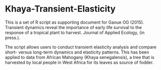 # Khaya-Transient-Elasticity
This is a set of R script as supporting document for Gaoue OG (2015). Transient dynamics reveal the importance of early life survival to the response of a tropical plant to harvest. Journal of Applied Ecology, (in press.). 

The script allows users to conduct transient elasticity analysis and compare short- versus long-term dynamics and elasticity patterns. This has been applied to data from African Mahogany (Khaya senegalensis), a tree that is harvested by local people in West Africa for its leaves as source of fodder.
